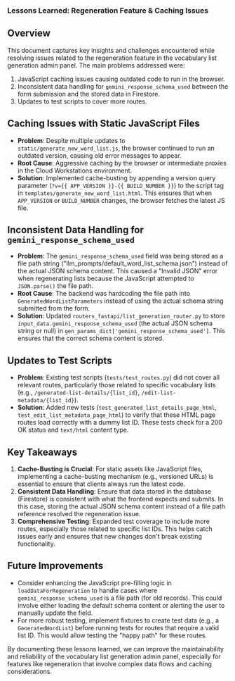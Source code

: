 ### Lessons Learned: Regeneration Feature & Caching Issues

## Overview
This document captures key insights and challenges encountered while resolving issues related to the regeneration feature in the vocabulary list generation admin panel. The main problems addressed were:
1.  JavaScript caching issues causing outdated code to run in the browser.
2.  Inconsistent data handling for `gemini_response_schema_used` between the form submission and the stored data in Firestore.
3.  Updates to test scripts to cover more routes.

## Caching Issues with Static JavaScript Files
-   **Problem**: Despite multiple updates to `static/generate_new_word_list.js`, the browser continued to run an outdated version, causing old error messages to appear.
-   **Root Cause**: Aggressive caching by the browser or intermediate proxies in the Cloud Workstations environment.
-   **Solution**: Implemented cache-busting by appending a version query parameter (`?v={{ APP_VERSION }}-{{ BUILD_NUMBER }}`) to the script tag in `templates/generate_new_word_list.html`. This ensures that when `APP_VERSION` or `BUILD_NUMBER` changes, the browser fetches the latest JS file.

## Inconsistent Data Handling for `gemini_response_schema_used`
-   **Problem**: The `gemini_response_schema_used` field was being stored as a file path string ("llm_prompts/default_word_list_schema.json") instead of the actual JSON schema content. This caused a "Invalid JSON" error when regenerating lists because the JavaScript attempted to `JSON.parse()` the file path.
-   **Root Cause**: The backend was hardcoding the file path into `GeneratedWordListParameters` instead of using the actual schema string submitted from the form.
-   **Solution**: Updated `routers_fastapi/list_generation_router.py` to store `input_data.gemini_response_schema_used` (the actual JSON schema string or null) in `gen_params_dict['gemini_response_schema_used']`. This ensures that the correct schema content is stored.

## Updates to Test Scripts
-   **Problem**: Existing test scripts (`tests/test_routes.py`) did not cover all relevant routes, particularly those related to specific vocabulary lists (e.g., `/generated-list-details/{list_id}`, `/edit-list-metadata/{list_id}`).
-   **Solution**: Added new tests (`test_generated_list_details_page_html`, `test_edit_list_metadata_page_html`) to verify that these HTML page routes load correctly with a dummy list ID. These tests check for a 200 OK status and `text/html` content type.

## Key Takeaways
1.  **Cache-Busting is Crucial**: For static assets like JavaScript files, implementing a cache-busting mechanism (e.g., versioned URLs) is essential to ensure that clients always run the latest code.
2.  **Consistent Data Handling**: Ensure that data stored in the database (Firestore) is consistent with what the frontend expects and submits. In this case, storing the actual JSON schema content instead of a file path reference resolved the regeneration issue.
3.  **Comprehensive Testing**: Expanded test coverage to include more routes, especially those related to specific list IDs. This helps catch issues early and ensures that new changes don't break existing functionality.

## Future Improvements
-   Consider enhancing the JavaScript pre-filling logic in `loadDataForRegeneration` to handle cases where `gemini_response_schema_used` is a file path (for old records). This could involve either loading the default schema content or alerting the user to manually update the field.
-   For more robust testing, implement fixtures to create test data (e.g., a `GeneratedWordList`) before running tests for routes that require a valid list ID. This would allow testing the "happy path" for these routes.

By documenting these lessons learned, we can improve the maintainability and reliability of the vocabulary list generation admin panel, especially for features like regeneration that involve complex data flows and caching considerations.
